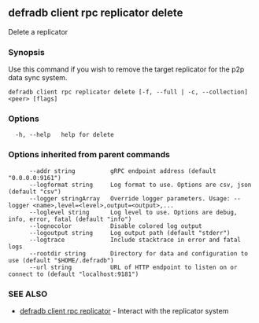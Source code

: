 ## defradb client rpc replicator delete

Delete a replicator

### Synopsis

Use this command if you wish to remove the target replicator
for the p2p data sync system.

```
defradb client rpc replicator delete [-f, --full | -c, --collection] <peer> [flags]
```

### Options

```
  -h, --help   help for delete
```

### Options inherited from parent commands

```
      --addr string          gRPC endpoint address (default "0.0.0.0:9161")
      --logformat string     Log format to use. Options are csv, json (default "csv")
      --logger stringArray   Override logger parameters. Usage: --logger <name>,level=<level>,output=<output>,...
      --loglevel string      Log level to use. Options are debug, info, error, fatal (default "info")
      --lognocolor           Disable colored log output
      --logoutput string     Log output path (default "stderr")
      --logtrace             Include stacktrace in error and fatal logs
      --rootdir string       Directory for data and configuration to use (default "$HOME/.defradb")
      --url string           URL of HTTP endpoint to listen on or connect to (default "localhost:9181")
```

### SEE ALSO

* [defradb client rpc replicator](defradb_client_rpc_replicator.md)	 - Interact with the replicator system

